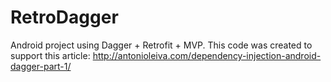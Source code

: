 RetroDagger
=============

Android project using Dagger + Retrofit + MVP. 
This code was created to support this article: http://antonioleiva.com/dependency-injection-android-dagger-part-1/